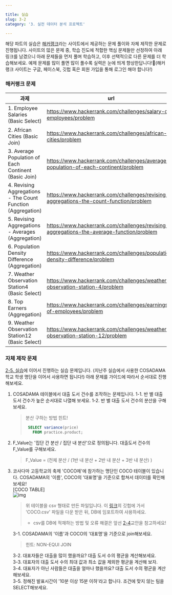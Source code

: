 ```yaml
---

title: 실습
slug: 3-2
category: '3. 실전 데이터 분석 프로젝트'

---
```

해당 파트의 실습은 [해커랭크](https://www.hackerrank.com/)라는 사이트에서 제공하는 문제 풀이와 자체 제작한 문제로 진행됩니다. 사이트의 많은 문제 중, 학습 진도에 적합한 핵심 문제들만 선정하여 아래 링크를 남겼으니 아래 문제들을 먼저 풀며 학습하고, 이후 선택적으로 다른 문제를 더 학습해보세요. 예제 문제를 많이 풀면 많이 풀수록 실력은 눈에 띄게 향상한답니다!🤩(해커랭크 사이트는 구글, 페이스북, 깃헙 혹은 회원 가입을 통해 로그인 해야 합니다!)
 
 ### 해커랭크 문제
|과제|url|힌트|   
|----|-----|-----| 
|1. Employee Salaries (Basic Select)|https://www.hackerrank.com/challenges/salary-of-employees/problem|연산자, order by|
|2. African Cities (Basic Join)|https://www.hackerrank.com/challenges/african-cities/problem|equi-join|
|3. Average Population of Each Continent (Basic Join)|https://www.hackerrank.com/challenges/average-population-of-each-continent/problem|select query|
|4. Revising Aggregations - The Count Function (Aggregation)|https://www.hackerrank.com/challenges/revising-aggregations-the-count-function/problem|distinct|
|5. Revising Aggregations - Averages (Aggregation)|https://www.hackerrank.com/challenges/revising-aggregations-the-average-function/problem|avg()|
|6. Population Density Difference (Aggregation)|https://www.hackerrank.com/challenges/population-density-difference/problem|min(), max()|
|7. Weather Observation Station4 (Basic Select)|https://www.hackerrank.com/challenges/weather-observation-station-4/problem|count()|
|8. Top Earners (Aggregation)|https://www.hackerrank.com/challenges/earnings-of-employees/problem||
|9. Weather Observation Station12 (Basic Select)|https://www.hackerrank.com/challenges/weather-observation-station-12/problem|노가다 or 정규표현식|


### 자체 제작 문제
[2-5. 실습](https://curriculum.cosadama.com/basic-sql/2-5)에 이어서 진행하는 실습 문제입니다. (지난주 실습에서 사용한 COSADAMA학교 학생 명단을 이어서 사용하면 됩니다!) 아래 문제를 가이드에 따라서 순서대로 진행해보세요. 

1.  COSADAMA 테이블에서 대출 도서 건수를 조작하는 문제입니다.
    1-1. 반 별 대출 도서 건수가 높은 순서대로 나열해 보세요.
    1-2.  반 별 대출 도서 건수의 분산을 구해보세요.
    > 분산 구하는 방법 힌트!
    >```sql
    >  SELECT variance(price) 
	>    FROM practice.product;
    >```

2. F_Value는 '집단 간 분산 / 집단 내 분산'으로 정의됩니다. 대출도서 건수의 F_Value를 구해보세요.
	> F_Value = (전체 분산 / (1반 내 분산 + 2반 내 분산 + 3반 내 분산) )

3. 코사다마 고등학교의 축제 'COCO제'에 참가하는 명단인 COCO 테이블이 있습니다. COSADAMA의 '이름', COCO의 '대표명'을 기준으로 합쳐서 데이터를 확인해보세요!      
[COCO TABLE]      
	![img](/basic-sql/3-2/table.png)
  
    > 위 테이블을 csv 형태로 만든 파일입니다. 이 [링크](https://github.com/Team-COSADAMA/2021-Curriculum/tree/main/Basic-SQL/%EC%82%AC%EC%9A%A9%ED%8C%8C%EC%9D%BC)의 깃헙에 가서 'COCO.csv' 파일을 다운 받은 뒤, DB에 임포트하여 사용하세요.
    > * csv를 DB에 적재하는 방법 및 오류 해결은 앞선 [2-4](https://curriculum.cosadama.com/basic-sql/2-4)교안을 참고하세요!

    3-1.  COSADAMA의 '이름'과 COCO의 '대표명'을 기준으로 join해보세요.     
    > 힌트: NON-EQUI JOIN

    3-2. 대표자들은 대출을 많이 했을까요? 대출 도서 수의 평균을 계산해보세요.    
    3-3.  대표자의 대출 도서 수의 최대 값과 최소 값을 제외한 평균을 계산해 보자.    
    3-4.  대표자가 아닌 사람들은 대출을 얼마나 했을까요? 대출 도서 수의 평균을 계산해보세요.    
    3-5.  정해진 발표시간이 '10분 이상 15분 이하'라고 합니다. 조건에 맞지 않는 팀을 SELECT해보세요.    


